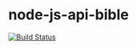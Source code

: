# node-js-api-bible

[![Build Status](https://travis-ci.org/elmer7186/node-js-api-bible.svg?branch=master)](https://travis-ci.org/elmer7186/node-js-api-bible)
